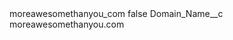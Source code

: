 <?xml version="1.0" encoding="UTF-8"?>
<CustomMetadata xmlns="http://soap.sforce.com/2006/04/metadata" xmlns:xsi="http://www.w3.org/2001/XMLSchema-instance" xmlns:xsd="http://www.w3.org/2001/XMLSchema">
    <label>moreawesomethanyou_com</label>
    <protected>false</protected>
    <values>
        <field>Domain_Name__c</field>
        <value xsi:type="xsd:string">moreawesomethanyou.com</value>
    </values>
</CustomMetadata>
